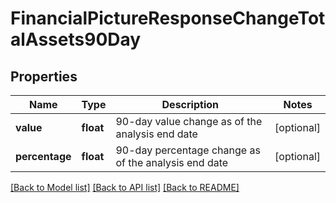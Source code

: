 # FinancialPictureResponseChangeTotalAssets90Day

## Properties
Name | Type | Description | Notes
------------ | ------------- | ------------- | -------------
**value** | **float** | 90-day value change as of the analysis end date | [optional] 
**percentage** | **float** | 90-day percentage change as of the analysis end date | [optional] 

[[Back to Model list]](../README.md#documentation-for-models) [[Back to API list]](../README.md#documentation-for-api-endpoints) [[Back to README]](../README.md)


